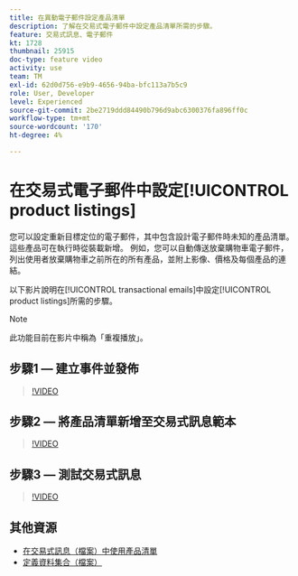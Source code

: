 ```yaml
---
title: 在異動電子郵件設定產品清單
description: 了解在交易式電子郵件中設定產品清單所需的步驟。
feature: 交易式訊息、電子郵件
kt: 1728
thumbnail: 25915
doc-type: feature video
activity: use
team: TM
exl-id: 62d0d756-e9b9-4656-94ba-bfc113a7b5c9
role: User, Developer
level: Experienced
source-git-commit: 2be2719ddd84490b796d9abc6300376fa896ff0c
workflow-type: tm+mt
source-wordcount: '170'
ht-degree: 4%

---
```


# 在交易式電子郵件中設定[!UICONTROL product listings]

您可以設定重新目標定位的電子郵件，其中包含設計電子郵件時未知的產品清單。 這些產品可在執行時從裝載新增。 例如，您可以自動傳送放棄購物車電子郵件，列出使用者放棄購物車之前所在的所有產品，並附上影像、價格及每個產品的連結。

以下影片說明在[!UICONTROL transactional emails]中設定[!UICONTROL product listings]所需的步驟。

>[!NOTE]
>
>此功能目前在影片中稱為「重複播放」。

## 步驟1 — 建立事件並發佈

>[!VIDEO](https://video.tv.adobe.com/v/25914?quality=12)

## 步驟2 — 將產品清單新增至交易式訊息範本

>[!VIDEO](https://video.tv.adobe.com/v/25915?quality=12)

## 步驟3 — 測試交易式訊息

>[!VIDEO](https://video.tv.adobe.com/v/25916?quality=12)

## 其他資源

* [在交易式訊息（檔案）中使用產品清單](https://docs.adobe.com/content/help/en/campaign-standard/using/communication-channels/transactional-messaging/event-transactional-messages.html#using-product-listings-in-a-transactional-message)
* [定義資料集合（檔案）](https://docs.adobe.com/content/help/en/campaign-standard/using/administrating/configuring-channels/configuring-transactional-messaging.html#defining-data-collections)
